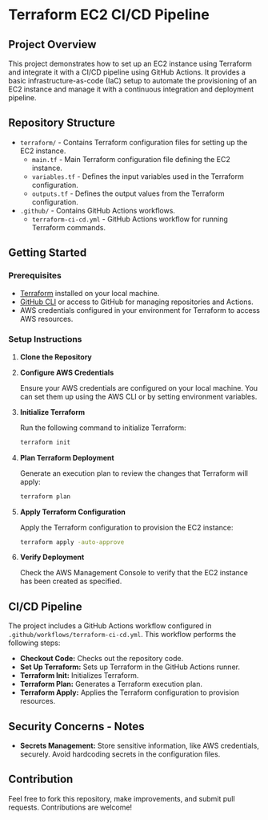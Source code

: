 # Terraform EC2 CI/CD Pipeline

## Project Overview

This project demonstrates how to set up an EC2 instance using Terraform and integrate it with a CI/CD pipeline using GitHub Actions. It provides a basic infrastructure-as-code (IaC) setup to automate the provisioning of an EC2 instance and manage it with a continuous integration and deployment pipeline.

## Repository Structure

- `terraform/` - Contains Terraform configuration files for setting up the EC2 instance.
  - `main.tf` - Main Terraform configuration file defining the EC2 instance.
  - `variables.tf` - Defines the input variables used in the Terraform configuration.
  - `outputs.tf` - Defines the output values from the Terraform configuration.
- `.github/` - Contains GitHub Actions workflows.
  - `terraform-ci-cd.yml` - GitHub Actions workflow for running Terraform commands.

## Getting Started

### Prerequisites

- [Terraform](https://www.terraform.io/downloads.html) installed on your local machine.
- [GitHub CLI](https://cli.github.com/) or access to GitHub for managing repositories and Actions.
- AWS credentials configured in your environment for Terraform to access AWS resources.

### Setup Instructions

1. **Clone the Repository**


2. **Configure AWS Credentials**

   Ensure your AWS credentials are configured on your local machine. You can set them up using the AWS CLI or by setting environment variables.

3. **Initialize Terraform**

   Run the following command to initialize Terraform:
   ```sh
   terraform init
   ```

4. **Plan Terraform Deployment**

   Generate an execution plan to review the changes that Terraform will apply:
   ```sh
   terraform plan
   ```

5. **Apply Terraform Configuration**

   Apply the Terraform configuration to provision the EC2 instance:
   ```sh
   terraform apply -auto-approve
   ```

6. **Verify Deployment**

   Check the AWS Management Console to verify that the EC2 instance has been created as specified.

## CI/CD Pipeline

The project includes a GitHub Actions workflow configured in `.github/workflows/terraform-ci-cd.yml`. This workflow performs the following steps:

- **Checkout Code:** Checks out the repository code.
- **Set Up Terraform:** Sets up Terraform in the GitHub Actions runner.
- **Terraform Init:** Initializes Terraform.
- **Terraform Plan:** Generates a Terraform execution plan.
- **Terraform Apply:** Applies the Terraform configuration to provision resources.

## Security Concerns - Notes
- **Secrets Management:** Store sensitive information, like AWS credentials, securely. Avoid hardcoding secrets in the configuration files.

## Contribution

Feel free to fork this repository, make improvements, and submit pull requests. Contributions are welcome!
